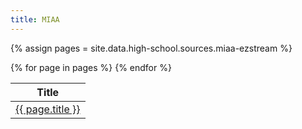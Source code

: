 ```yaml
---
title: MIAA
---
```


{% assign pages = site.data.high-school.sources.miaa-ezstream %}

<table>
  <thead>
    <th>Title</th>
  </thead>
  <tbody>
    {% for page in pages %}
      <tr>
        <td><a href="http://miaa.ezstream.net/index.cfm?itemid={{ page.itemid }}">{{ page.title }}</a></td>
      </tr>
    {% endfor %}
  </tbody>
</table>
